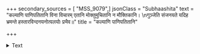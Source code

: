 +++
secondary_sources = [ "MSS_9079",]
jsonClass = "Subhaashita"
text = "कल्याणि पाणिपतितानि विना विचारम् एतानि मोक्तुमुचितानि न मौक्तिकानि।  \nगुञ्जेति संजनयते यदिह भ्रमन्ते हस्तारविन्दनयनोत्पलयोः प्रभैव॥"
title = "कल्याणि पाणिपतितानि"

+++

<details><summary>Text</summary>

कल्याणि पाणिपतितानि विना विचारम् एतानि मोक्तुमुचितानि न मौक्तिकानि।  
गुञ्जेति संजनयते यदिह भ्रमन्ते हस्तारविन्दनयनोत्पलयोः प्रभैव॥
</details>
